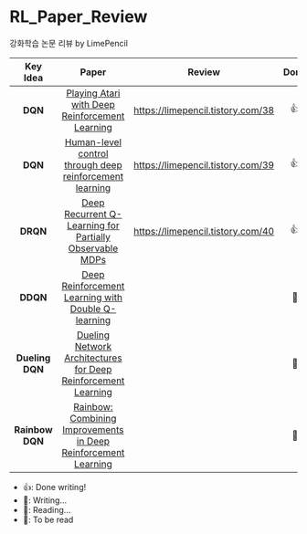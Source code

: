# RL_Paper_Review

강화학습 논문 리뷰 by LimePencil

|    Key Idea     |                                                 Paper                                                  |              Review               |       Done       |
| :-------------: | :----------------------------------------------------------------------------------------------------: | :-------------------------------: | :--------------: |
|     **DQN**     |          [Playing Atari with Deep Reinforcement Learning](https://arxiv.org/abs/1312.5602v1)           | https://limepencil.tistory.com/38 |    :thumbsup:    |
|     **DQN**     | [Human-level control through deep reinforcement learning](https://www.nature.com/articles/nature14236) | https://limepencil.tistory.com/39 |    :thumbsup:    |
|    **DRQN**     |      [Deep Recurrent Q-Learning for Partially Observable MDPs](https://arxiv.org/abs/1507.06527)       | https://limepencil.tistory.com/40 |    :thumbsup:    |
|    **DDQN**     |         [Deep Reinforcement Learning with Double Q-learning](https://arxiv.org/abs/1509.06461)         |                                   |     :pencil:     |
| **Dueling DQN** |   [Dueling Network Architectures for Deep Reinforcement Learning](https://arxiv.org/abs/1511.06581)    |                                   | :page_with_curl: |
| **Rainbow DQN** |   [Rainbow: Combining Improvements in Deep Reinforcement Learning](https://arxiv.org/abs/1710.02298)   |                                   |    :calendar:    |

- :thumbsup:: Done writing!
- :pencil:: Writing...
- :page_with_curl:: Reading...
- :calendar:: To be read
